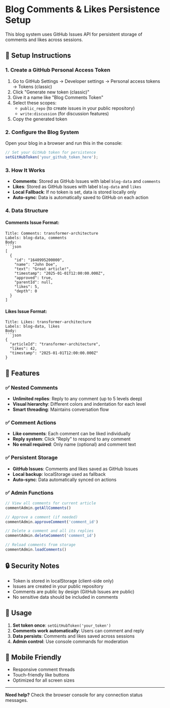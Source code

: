 # Blog Comments & Likes Persistence Setup

This blog system uses GitHub Issues API for persistent storage of comments and likes across sessions.

## 🔧 Setup Instructions

### 1. Create a GitHub Personal Access Token

1. Go to GitHub Settings → Developer settings → Personal access tokens → Tokens (classic)
2. Click "Generate new token (classic)"
3. Give it a name like "Blog Comments Token"
4. Select these scopes:
   - `public_repo` (to create issues in your public repository)
   - `write:discussion` (for discussion features)
5. Copy the generated token

### 2. Configure the Blog System

Open your blog in a browser and run this in the console:

```javascript
// Set your GitHub token for persistence
setGitHubToken('your_github_token_here');
```

### 3. How It Works

- **Comments**: Stored as GitHub Issues with label `blog-data` and `comments`
- **Likes**: Stored as GitHub Issues with label `blog-data` and `likes`
- **Local Fallback**: If no token is set, data is stored locally only
- **Auto-sync**: Data is automatically saved to GitHub on each action

### 4. Data Structure

#### Comments Issue Format:
```
Title: Comments: transformer-architecture
Labels: blog-data, comments
Body: 
```json
[
  {
    "id": "1640995200000",
    "name": "John Doe",
    "text": "Great article!",
    "timestamp": "2025-01-01T12:00:00.000Z",
    "approved": true,
    "parentId": null,
    "likes": 5,
    "depth": 0
  }
]
```

#### Likes Issue Format:
```
Title: Likes: transformer-architecture  
Labels: blog-data, likes
Body:
```json
{
  "articleId": "transformer-architecture",
  "likes": 42,
  "timestamp": "2025-01-01T12:00:00.000Z"
}
```

## 🎯 Features

### ✅ Nested Comments
- **Unlimited replies**: Reply to any comment (up to 5 levels deep)
- **Visual hierarchy**: Different colors and indentation for each level
- **Smart threading**: Maintains conversation flow

### ✅ Comment Actions
- **Like comments**: Each comment can be liked individually  
- **Reply system**: Click "Reply" to respond to any comment
- **No email required**: Only name (optional) and comment text

### ✅ Persistent Storage
- **GitHub Issues**: Comments and likes saved as GitHub Issues
- **Local backup**: localStorage used as fallback
- **Auto-sync**: Data automatically synced on actions

### ✅ Admin Functions

```javascript
// View all comments for current article
commentAdmin.getAllComments()

// Approve a comment (if needed)
commentAdmin.approveComment('comment_id')

// Delete a comment and all its replies
commentAdmin.deleteComment('comment_id')

// Reload comments from storage
commentAdmin.loadComments()
```

## 🔒 Security Notes

- Token is stored in localStorage (client-side only)
- Issues are created in your public repository
- Comments are public by design (GitHub Issues are public)
- No sensitive data should be included in comments

## 🚀 Usage

1. **Set token once**: `setGitHubToken('your_token')`
2. **Comments work automatically**: Users can comment and reply
3. **Data persists**: Comments and likes saved across sessions
4. **Admin control**: Use console commands for moderation

## 📱 Mobile Friendly

- Responsive comment threads
- Touch-friendly like buttons  
- Optimized for all screen sizes

---

**Need help?** Check the browser console for any connection status messages. 